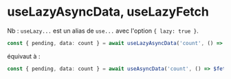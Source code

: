 # useLazyAsyncData, useLazyFetch

Nb : `useLazy...` est un alias de `use...` avec l'option `{ lazy: true }`.

```ts
const { pending, data: count } = await useLazyAsyncData('count', () => $fetch('/api/count'))
```
équivaut à :
```ts
const { pending, data: count } = await useAsyncData('count', () => $fetch('/api/count'), { lazy: true })
```
